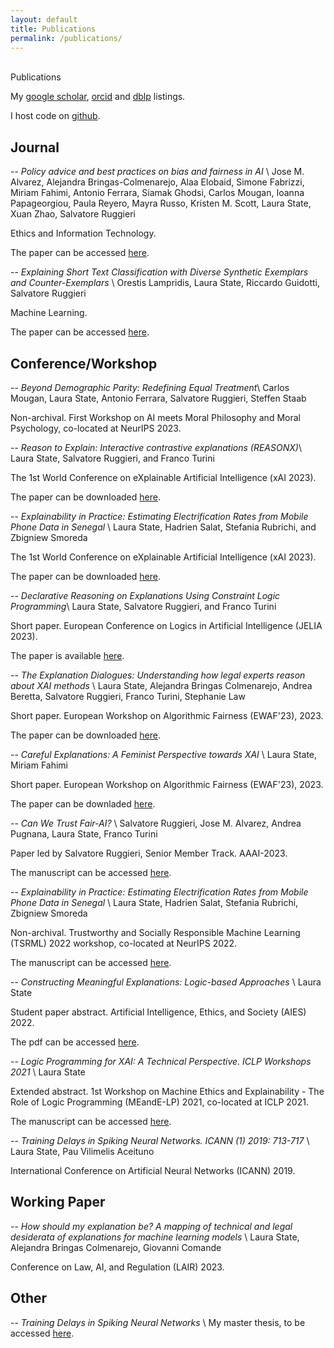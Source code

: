 ```yaml
---
layout: default
title: Publications
permalink: /publications/
---
```


<br />

<div class="title">
Publications
</div>

My [google scholar](https://scholar.google.de/citations?user=6h4JHq4AAAAJ&hl=de), [orcid](https://orcid.org/0000-0001-8084-5297) and [dblp](https://dblp.uni-trier.de/pid/248/5723.html) listings.

I host code on [github](https://github.com/lstate).


## Journal

-- *Policy advice and best practices on bias and fairness in AI* \\
Jose M. Alvarez, Alejandra Bringas-Colmenarejo, Alaa Elobaid, Simone Fabrizzi, Miriam Fahimi, Antonio Ferrara, Siamak Ghodsi, Carlos Mougan, Ioanna Papageorgiou, Paula Reyero, Mayra Russo, Kristen M. Scott, Laura State, Xuan Zhao, Salvatore Ruggieri

Ethics and Information Technology.

The paper can be accessed [here](https://link.springer.com/article/10.1007/s10676-024-09746-w).

-- *Explaining Short Text Classification with Diverse Synthetic Exemplars and Counter-Exemplars* \\
Orestis Lampridis, Laura State, Riccardo Guidotti, Salvatore Ruggieri

Machine Learning.

The paper can be accessed [here](https://link.springer.com/article/10.1007/s10994-022-06150-7).


## Conference/Workshop

-- *Beyond Demographic Parity: Redefining Equal Treatment*\\
Carlos Mougan, Laura State, Antonio Ferrara, Salvatore Ruggieri, Steffen Staab

Non-archival. First Workshop on AI meets Moral Philosophy and Moral Psychology, co-located at NeurIPS 2023.

-- *Reason to Explain: Interactive contrastive explanations (REASONX)*\\
Laura State, Salvatore Ruggieri, and Franco Turini

The 1st World Conference on eXplainable Artificial Intelligence (xAI 2023).

The paper can be downloaded [here](https://arxiv.org/abs/2305.18143).

-- *Explainability in Practice: Estimating Electrification Rates from Mobile Phone Data in Senegal* \\
Laura State, Hadrien Salat, Stefania Rubrichi, and Zbigniew Smoreda

The 1st World Conference on eXplainable Artificial Intelligence (xAI 2023).

The paper can be downloaded [here](https://arxiv.org/abs/2211.06277).

-- *Declarative Reasoning on Explanations Using Constraint Logic Programming*\\
Laura State, Salvatore Ruggieri, and Franco Turini

Short paper. European Conference on Logics in Artificial Intelligence (JELIA 2023).

The paper is available [here](http://export.arxiv.org/abs/2309.00422).

-- *The Explanation Dialogues: Understanding how legal experts reason about XAI methods* \\
Laura State, Alejandra Bringas Colmenarejo, Andrea Beretta, Salvatore Ruggieri, Franco Turini, Stephanie Law

Short paper. European Workshop on Algorithmic Fairness (EWAF'23), 2023.

The paper can be downloaded [here](https://ceur-ws.org/Vol-3442/paper-49.pdf).

-- *Careful Explanations: A Feminist Perspective towards XAI* \\
Laura State, Miriam Fahimi

Short paper. European Workshop on Algorithmic Fairness (EWAF'23), 2023.

The paper can be downladed [here](https://ceur-ws.org/Vol-3442/paper-39.pdf).

-- *Can We Trust Fair-AI?* \\
Salvatore Ruggieri, Jose M. Alvarez, Andrea Pugnana, Laura State, Franco Turini

Paper led by Salvatore Ruggieri, Senior Member Track. AAAI-2023.

The manuscript can be accessed [here](https://ojs.aaai.org/index.php/AAAI/article/view/26798).

-- *Explainability in Practice: Estimating Electrification Rates from Mobile Phone Data in Senegal* \\
Laura State, Hadrien Salat, Stefania Rubrichi, Zbigniew Smoreda

Non-archival. Trustworthy and Socially Responsible Machine Learning (TSRML) 2022 workshop, co-located at NeurIPS 2022.

The manuscript can be accessed [here](https://arxiv.org/abs/2211.06277).

-- *Constructing Meaningful Explanations: Logic-based Approaches* \\
Laura State

Student paper abstract. Artificial Intelligence, Ethics, and Society (AIES) 2022.

The pdf can be accessed [here](https://lstate.github.io/assets/state_constructing_meaningful_explanations.pdf).

-- *Logic Programming for XAI: A Technical Perspective. ICLP Workshops 2021* \\
Laura State

Extended abstract. 1st Workshop on Machine Ethics and Explainability - The Role of Logic Programming (MEandE-LP) 2021, co-located at ICLP 2021.

The manuscript can be accessed [here](http://ceur-ws.org/Vol-2970/meepaper1.pdf).

-- *Training Delays in Spiking Neural Networks. ICANN (1) 2019: 713-717* \\
Laura State, Pau Vilimelis Aceituno

International Conference on Artificial Neural Networks (ICANN) 2019.


## Working Paper

-- *How should my explanation be? A mapping of technical and legal desiderata of explanations for machine learning models* \\
Laura State, Alejandra Bringas Colmenarejo, Giovanni Comande

Conference on Law, AI, and Regulation (LAIR) 2023.


## Other

-- *Training Delays in Spiking Neural Networks* \\
My master thesis, to be accessed [here](https://www.mis.mpg.de/publications/preprints/2019/prepr2019-96.html).
